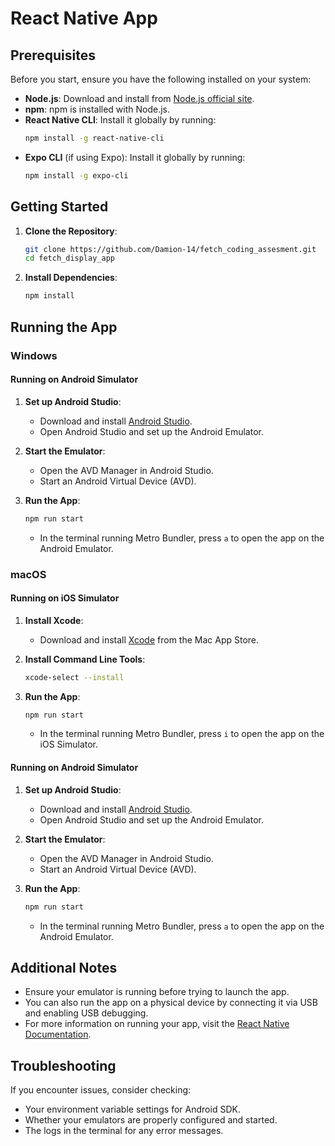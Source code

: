 
# React Native App

## Prerequisites

Before you start, ensure you have the following installed on your system:

- **Node.js**: Download and install from [Node.js official site](https://nodejs.org/).
- **npm**: npm is installed with Node.js.
- **React Native CLI**: Install it globally by running:
  ```bash
  npm install -g react-native-cli
  ```
- **Expo CLI** (if using Expo): Install it globally by running:
  ```bash
  npm install -g expo-cli
  ```

## Getting Started

1. **Clone the Repository**:
   ```bash
   git clone https://github.com/Damion-14/fetch_coding_assesment.git  
   cd fetch_display_app
   ```

2. **Install Dependencies**:
   ```bash
   npm install
   ```

## Running the App

### Windows

#### Running on Android Simulator

1. **Set up Android Studio**:
   - Download and install [Android Studio](https://developer.android.com/studio).
   - Open Android Studio and set up the Android Emulator.

2. **Start the Emulator**:
   - Open the AVD Manager in Android Studio.
   - Start an Android Virtual Device (AVD).

3. **Run the App**:
   ```bash
   npm run start
   ```
   - In the terminal running Metro Bundler, press `a` to open the app on the Android Emulator.

### macOS

#### Running on iOS Simulator

1. **Install Xcode**:
   - Download and install [Xcode](https://apps.apple.com/us/app/xcode/id497799835?mt=12) from the Mac App Store.

2. **Install Command Line Tools**:
   ```bash
   xcode-select --install
   ```

3. **Run the App**:
   ```bash
   npm run start
   ```
   - In the terminal running Metro Bundler, press `i` to open the app on the iOS Simulator.

#### Running on Android Simulator

1. **Set up Android Studio**:
   - Download and install [Android Studio](https://developer.android.com/studio).
   - Open Android Studio and set up the Android Emulator.

2. **Start the Emulator**:
   - Open the AVD Manager in Android Studio.
   - Start an Android Virtual Device (AVD).

3. **Run the App**:
   ```bash
   npm run start
   ```
   - In the terminal running Metro Bundler, press `a` to open the app on the Android Emulator.

## Additional Notes

- Ensure your emulator is running before trying to launch the app.
- You can also run the app on a physical device by connecting it via USB and enabling USB debugging.
- For more information on running your app, visit the [React Native Documentation](https://reactnative.dev/docs/environment-setup).

## Troubleshooting

If you encounter issues, consider checking:

- Your environment variable settings for Android SDK.
- Whether your emulators are properly configured and started.
- The logs in the terminal for any error messages.
